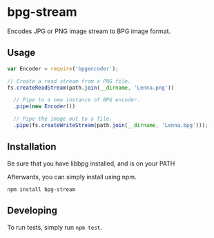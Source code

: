 # bpg-stream

Encodes JPG or PNG image stream to BPG image format.

## Usage

```javascript
var Encoder = require('bpgencoder');

// Create a read stream from a PNG file.
fs.createReadStream(path.join(__dirname, 'Lenna.png'))

  // Pipe to a new instance of BPG encoder.
  .pipe(new Encoder())

  // Pipe the image out to a file.
  .pipe(fs.createWriteStream(path.join(__dirname, 'Lenna.bpg')));
```

## Installation

Be sure that you have libbpg installed, and is on your PATH

Afterwards, you can simply install using npm.

```
npm install bpg-stream
```

## Developing

To run tests, simply run `npm test`.